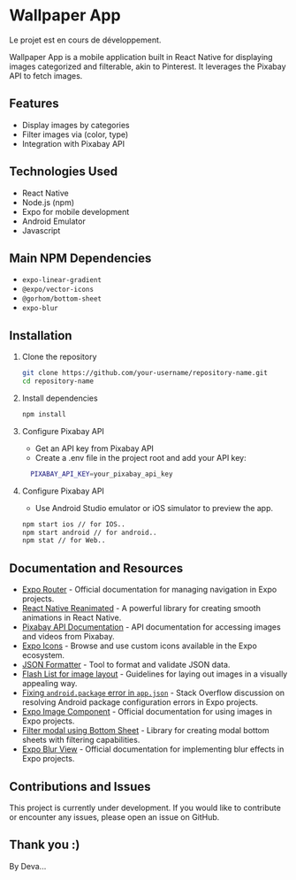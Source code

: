 # Wallpaper App
Le projet est en cours de développement.

Wallpaper App is a mobile application built in React Native for displaying images categorized and filterable, akin to Pinterest. It leverages the Pixabay API to fetch images.

## Features

- Display images by categories
- Filter images via (color, type)
- Integration with Pixabay API

## Technologies Used

- React Native
- Node.js (npm)
- Expo for mobile development
- Android Emulator
- Javascript

## Main NPM Dependencies

- `expo-linear-gradient`
- `@expo/vector-icons`
- `@gorhom/bottom-sheet`
- `expo-blur`

## Installation

1. Clone the repository
   ```bash
   git clone https://github.com/your-username/repository-name.git
   cd repository-name
   
2. Install dependencies
    ```bash
    npm install

3. Configure Pixabay API
   - Get an API key from Pixabay API
   - Create a .env file in the project root and add your API key:

    ```bash
      PIXABAY_API_KEY=your_pixabay_api_key

4. Configure Pixabay API
   - Use Android Studio emulator or iOS simulator to preview the app.
   ```bash
   npm start ios // for IOS..
   npm start android // for android..
   npm stat // for Web..

## Documentation and Resources

- [Expo Router](https://docs.expo.dev/router/installation/) - Official documentation for managing navigation in Expo projects.
- [React Native Reanimated](https://docs.swmansion.com/react-native-reanimated/docs/fundamentals/getting-started/) - A powerful library for creating smooth animations in React Native.
- [Pixabay API Documentation](https://pixabay.com/api/docs/) - API documentation for accessing images and videos from Pixabay.
- [Expo Icons](https://icons.expo.fyi/Index) - Browse and use custom icons available in the Expo ecosystem.
- [JSON Formatter](https://jsonformatter.org/json-pretty-print) - Tool to format and validate JSON data.
- [Flash List for image layout](https://shopify.github.io/flash-list/docs/) - Guidelines for laying out images in a visually appealing way.
- [Fixing `android.package` error in `app.json`](https://stackoverflow.com/questions/58359479/getting-error-your-project-must-have-an-android-package-set-in-app-json-despit) - Stack Overflow discussion on resolving Android package configuration errors in Expo projects.
- [Expo Image Component](https://docs.expo.dev/versions/latest/sdk/image/) - Official documentation for using images in Expo projects.
- [Filter modal using Bottom Sheet](https://ui.gorhom.dev/components/bottom-sheet/) - Library for creating modal bottom sheets with filtering capabilities.
- [Expo Blur View](https://docs.expo.dev/versions/latest/sdk/blur-view/) - Official documentation for implementing blur effects in Expo projects.

## Contributions and Issues
This project is currently under development. If you would like to contribute or encounter any issues, please open an issue on GitHub.

## Thank you :) 

By Deva...
